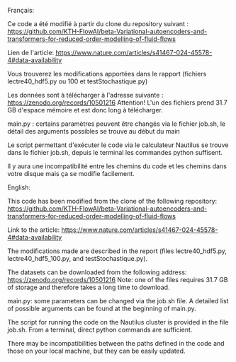 Français:

Ce code a été modifié à partir du clone du repository suivant : https://github.com/KTH-FlowAI/beta-Variational-autoencoders-and-transformers-for-reduced-order-modelling-of-fluid-flows

Lien de l'article: https://www.nature.com/articles/s41467-024-45578-4#data-availability

Vous trouverez les modifications apportées dans le rapport (fichiers lectre40_hdf5.py ou 100 et testStochastique.py)

Les données sont à télécharger à l'adresse suivante : https://zenodo.org/records/10501216
Attention! L'un des fichiers prend 31.7 GB d'espace mémoire et est donc long à télécharger.

main.py : certains paramètres peuvent être changés via le fichier job.sh, le détail des arguments possibles se trouve au début du main

Le script permettant d'exécuter le code via le calculateur Nautilus se trouve dans le fichier job.sh, depuis le terminal les commandes python suffisent.

Il y aura une incompatibilité entre les chemins du code et les chemins dans votre disque mais ça se modifie facilement.





English:

This code has been modified from the clone of the following repository:
https://github.com/KTH-FlowAI/beta-Variational-autoencoders-and-transformers-for-reduced-order-modelling-of-fluid-flows

Link to the article:
https://www.nature.com/articles/s41467-024-45578-4#data-availability

The modifications made are described in the report (files lectre40_hdf5.py, lectre40_hdf5_100.py, and testStochastique.py).

The datasets can be downloaded from the following address:
https://zenodo.org/records/10501216
Note: one of the files requires 31.7 GB of storage and therefore takes a long time to download.

main.py: some parameters can be changed via the job.sh file. A detailed list of possible arguments can be found at the beginning of main.py.

The script for running the code on the Nautilus cluster is provided in the file job.sh. From a terminal, direct python commands are sufficient.

There may be incompatibilities between the paths defined in the code and those on your local machine, but they can be easily updated.
